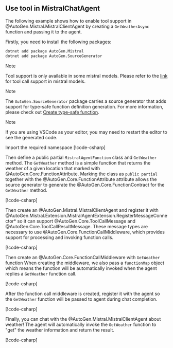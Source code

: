 ## Use tool in MistralChatAgent

The following example shows how to enable tool support in @AutoGen.Mistral.MistralClientAgent by creating a `GetWeatherAsync` function and passing it to the agent.

Firstly, you need to install the following packages:

```bash
dotnet add package AutoGen.Mistral
dotnet add package AutoGen.SourceGenerator
```

> [!Note]
> Tool support is only available in some mistral models. Please refer to the [link](https://docs.mistral.ai/capabilities/function_calling/#available-models) for tool call support in mistral models.

> [!Note]
> The `AutoGen.SourceGenerator` package carries a source generator that adds support for type-safe function definition generation. For more information, please check out [Create type-safe function](./Create-type-safe-function-call.md).

> [!NOTE]
> If you are using VSCode as your editor, you may need to restart the editor to see the generated code.

Import the required namespace
[!code-csharp[](../../samples/AutoGen.BasicSamples/CodeSnippet/MistralAICodeSnippet.cs?name=using_statement)]

Then define a public partial `MistralAgentFunction` class and `GetWeather` method. The `GetWeather` method is a simple function that returns the weather of a given location that marked with @AutoGen.Core.FunctionAttribute. Marking the class as `public partial` together with the @AutoGen.Core.FunctionAttribute attribute allows the source generator to generate the @AutoGen.Core.FunctionContract for the `GetWeather` method.

[!code-csharp[](../../samples/AutoGen.BasicSamples/CodeSnippet/MistralAICodeSnippet.cs?name=weather_function)]

Then create an @AutoGen.Mistral.MistralClientAgent and register it with @AutoGen.Mistral.Extension.MistralAgentExtension.RegisterMessageConnector\* so it can support @AutoGen.Core.ToolCallMessage and @AutoGen.Core.ToolCallResultMessage. These message types are necessary to use @AutoGen.Core.FunctionCallMiddleware, which provides support for processing and invoking function calls.

[!code-csharp[](../../samples/AutoGen.BasicSamples/CodeSnippet/MistralAICodeSnippet.cs?name=create_mistral_function_call_agent)]

Then create an @AutoGen.Core.FunctionCallMiddleware with `GetWeather` function When creating the middleware, we also pass a `functionMap` object which means the function will be automatically invoked when the agent replies a `GetWeather` function call.

[!code-csharp[](../../samples/AutoGen.BasicSamples/CodeSnippet/MistralAICodeSnippet.cs?name=create_get_weather_function_call_middleware)]

After the function call middleware is created, register it with the agent so the `GetWeather` function will be passed to agent during chat completion.

[!code-csharp[](../../samples/AutoGen.BasicSamples/CodeSnippet/MistralAICodeSnippet.cs?name=register_function_call_middleware)]

Finally, you can chat with the @AutoGen.Mistral.MistralClientAgent about weather! The agent will automatically invoke the `GetWeather` function to "get" the weather information and return the result.

[!code-csharp[](../../samples/AutoGen.BasicSamples/CodeSnippet/MistralAICodeSnippet.cs?name=send_message_with_function_call)]
